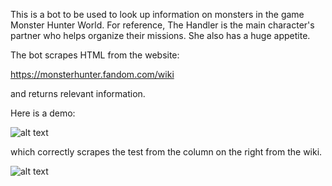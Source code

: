 This is a bot to be used to look up information on monsters in the game Monster Hunter World. For reference,
The Handler is the main character's partner who helps organize their missions. She also has a huge appetite.

The bot scrapes HTML from the website:

https://monsterhunter.fandom.com/wiki

and returns relevant information. 

Here is a demo:

![alt text](https://github.com/liang108/Monster-Hunter-Bot/Screenshots/bot2.PNG)

which correctly scrapes the test from the column on the right from the wiki.

![alt text](https://github.com/liang108/Monster-Hunter-Bot/Screenshots/bot3.PNG)
